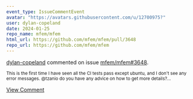 ```yaml
---
event_type: IssueCommentEvent
avatar: "https://avatars.githubusercontent.com/u/12700975?"
user: dylan-copeland
date: 2024-01-25
repo_name: mfem/mfem
html_url: https://github.com/mfem/mfem/pull/3648
repo_url: https://github.com/mfem/mfem
---
```


<a href='https://github.com/dylan-copeland' target='_blank'>dylan-copeland</a> commented on issue <a href='https://github.com/mfem/mfem/pull/3648' target='_blank'>mfem/mfem#3648</a>.

<small>This is the first time I have seen all the CI tests pass except ubuntu, and I don't see any error messages. @tzanio do you have any advice on how to get more details?...</small>

<a href='https://github.com/mfem/mfem/pull/3648' target='_blank'>View Comment</a>